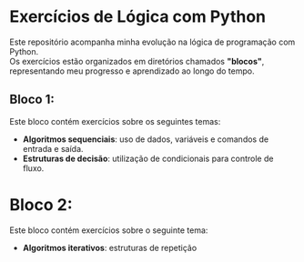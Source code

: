 # Exercícios de Lógica com Python  

Este repositório acompanha minha evolução na lógica de programação com Python.  
Os exercícios estão organizados em diretórios chamados **"blocos"**, representando meu progresso e aprendizado ao longo do tempo.  

## Bloco 1:  
Este bloco contém exercícios sobre os seguintes temas:  
- **Algoritmos sequenciais**: uso de dados, variáveis e comandos de entrada e saída.  
- **Estruturas de decisão**: utilização de condicionais para controle de fluxo.  

# Bloco 2:
Este bloco contém exercícios sobre o seguinte tema:
- **Algoritmos iterativos**: estruturas de repetição